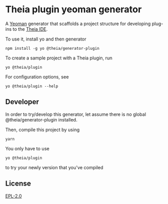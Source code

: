 # Theia plugin yeoman generator
A [Yeoman](yeoman.io) generator that scaffolds a project structure for developing plug-ins to the [Theia IDE](https://github.com/theia-ide/theia).

To use it, install yo and then generator

```
npm install -g yo @theia/generator-plugin
```

To create a sample project with a Theia plugin, run

```
yo @theia/plugin
```

For configuration options, see
```
yo @theia/plugin --help 
```

## Developer

In order to try/develop this generator, let assume there is no global @theia/generator-plugin installed.

Then, compile this project by using
```
yarn
```

You only have to use
```
yo @theia/plugin
```

to try your newly version that you've compiled

## License

[EPL-2.0](LICENSE)

